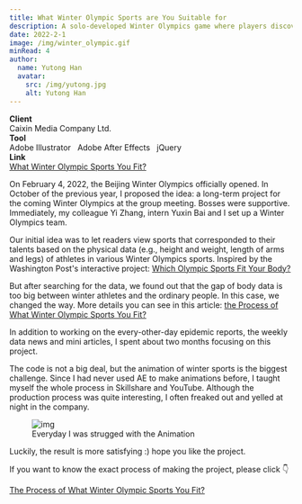 ```yaml
---
title: What Winter Olympic Sports are You Suitable for
description: A solo-developed Winter Olympics game where players discover their ideal sport and explore its science and educational content.
date: 2022-2-1
image: /img/winter_olympic.gif
minRead: 4
author:
  name: Yutong Han
  avatar:
    src: /img/yutong.jpg
    alt: Yutong Han
---
```

<div class="grid grid-cols-2 gap-4">
  <div class="bg-blue-50 rounded-lg p-4">
    <strong>Client</strong><br>
    Caixin Media Company Ltd. 
  </div>
  <div class="bg-blue-50 rounded-lg p-4">
    <strong>Tool</strong><br>
    Adobe Illustrator  &nbsp;  Adobe After Effects  &nbsp;  jQuery
  </div>
    <div class="bg-blue-50 rounded-lg p-4">
    <strong>Link</strong><br>
    <a href="https://datanews.caixin.com/interactive/2022/winter-olympics-game/" target="_blank" class="text-blue-600">
      What Winter Olympic Sports You Fit?
    </a>
  </div>
</div>

On February 4, 2022, the Beijing Winter Olympics officially opened. In October of the previous year, I proposed the idea: a long-term project for the coming Winter Olympics at the group meeting. Bosses were supportive. Immediately, my colleague Yi Zhang, intern Yuxin Bai and I set up a Winter Olympics team.

Our initial idea was to let readers view sports that corresponded to their talents based on the physical data (e.g., height and weight, length of arms and legs) of athletes in various Winter Olympics sports. Inspired by the Washington Post's interactive project: [Which Olympic Sports Fit Your Body?](https://www.washingtonpost.com/graphics/sports/olympics/olympic-body-types/)

But after searching for the data, we found out that the gap of body data is too big between winter athletes and the ordinary people. In this case, we changed the way. More details you can see in this article: [the Process of What Winter Olympic Sports You Fit?](/blog/2022-3-1-process-sport)

In addition to working on the every-other-day epidemic reports, the weekly data news and mini articles, I spent about two months focusing on this project.

The code is not a big deal, but the animation of winter sports is the biggest challenge. Since I had never used AE to make animations before, I taught myself the whole process in Skillshare and YouTube. Although the production process was quite interesting, I often freaked out and yelled at night in the company.

<figure class="blog-img-container">
  <img src="/img/projects/olympic/wechat.jpeg" class="blog-img-small" alt="img" loading="lazy" />
  <figcaption class="blog-img-caption">Everyday I was strugged with the Animation</figcaption>
</figure>

Luckily, the result is more satisfying :) hope you like the project.

If you want to know the exact process of making the project, please click 👇

[The Process of What Winter Olympic Sports You Fit?](/blog/2022-3-16-process-sport)